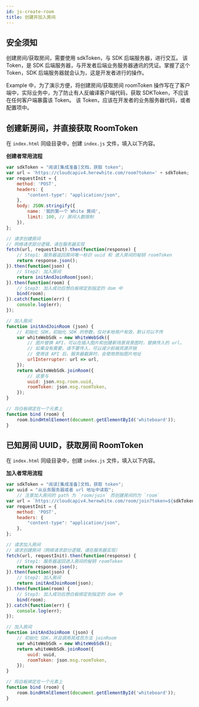 ```yaml
---
id: js-create-room
title: 创建并加入房间
---
```


## 安全须知

创建房间/获取房间，需要使用 sdkToken，与 SDK 后端服务器，进行交互。
该 Token，是 SDK 后端服务器，与开发者后端业务服务器通讯的凭证。掌握了这个 Token，SDK 后端服务器就会认为，这是开发者进行的操作。

Example 中，为了演示方便，将创建房间/获取房间 roomToken 操作写在了客户端中，实际业务中，为了防止有人反编译客户端代码，获取 SDKToken，不应该在任何客户端暴露该 Token。
该 Token，应该在开发者的业务服务器代码，或者配置项中。



## 创建新房间，并直接获取 RoomToken

在 `index.html` 同级目录中，创建 `index.js` 文件，填入以下内容。

**创建者常用流程**

```javascript
var sdkToken = "阅读[集成准备]文档，获取 token";
var url = 'https://cloudcapiv4.herewhite.com/room?token=' + sdkToken;
var requestInit = {
    method: 'POST',
    headers: {
        "content-type": "application/json",
    },
    body: JSON.stringify({
        name: '我的第一个 White 房间',
        limit: 100, // 房间人数限制
    }),
};

// 请求创建房间
// 网络请求部分逻辑，请在服务器实现
fetch(url, requestInit).then(function(response) {
    // Step1: 服务器返回房间唯一标识 uuid 和 进入房间的秘钥 roomToken
    return response.json();
}).then(function(json) {
    // Step2: 加入房间
    return initAndJoinRoom(json);
}).then(function(room) {
    // Step3: 加入成功后想白板绑定到指定的 dom 中
    bind(room);
}).catch(function(err) {
    console.log(err);
});

// 加入房间
function initAndJoinRoom (json) {
    // 初始化 SDK，初始化 SDK 的参数，仅对本地用户有效，默认可以不传
    var whiteWebSdk = new WhiteWebSdk({
        // 图片替换 API，可以在插入图片和创建新场景背景图时，替换传入的 url。
        // 如果没有需要，请不要传入，可以减少前端资源开销
        // 使用该 API 后，服务器截屏时，会使用原始图片地址
        urlInterrupter: url => url,
    });
    return whiteWebSdk.joinRoom({
        // 这里与
        uuid: json.msg.room.uuid,
        roomToken: json.msg.roomToken,
    });
}

// 将白板绑定在一个元素上
function bind (room) {
    room.bindHtmlElement(document.getElementById('whiteboard'));
}
```


## 已知房间 UUID，获取房间 RoomToken

在 `index.html` 同级目录中，创建 `index.js` 文件，填入以下内容。

**加入者常用流程**

```javascript
var sdkToken = "阅读[集成准备]文档，获取 token";
var uuid = "从业务服务器或者 url 地址中读取";
    // 注意加入房间的 path 为 `room/join` 而创建房间的为 `room`
var url = `https://cloudcapiv4.herewhite.com/room/join?token=${sdkToken}&uuid=${uuid}`;
var requestInit = {
    method: 'POST',
    headers: {
        "content-type": "application/json",
    },
};

// 请求加入房间
// 请求创建房间（网络请求部分逻辑，请在服务器实现）
fetch(url, requestInit).then(function(response) {
    // Step1: 服务器返回进入房间的秘钥 roomToken
    return response.json();
}).then(function(json) {
    // Step2: 加入房间
    return initAndJoinRoom(json);
}).then(function(room) {
    // Step3: 加入成功后想白板绑定到指定的 dom 中
    bind(room);
}).catch(function(err) {
    console.log(err);
});

// 加入房间
function initAndJoinRoom (json) {
    // 初始化 SDK，并且调用其成员方法 joinRoom
    var whiteWebSdk = new WhiteWebSdk();
    return whiteWebSdk.joinRoom({
        uuid: uuid,
        roomToken: json.msg.roomToken,
    });
}

// 将白板绑定在一个元素上
function bind (room) {
    room.bindHtmlElement(document.getElementById('whiteboard'));
}
```